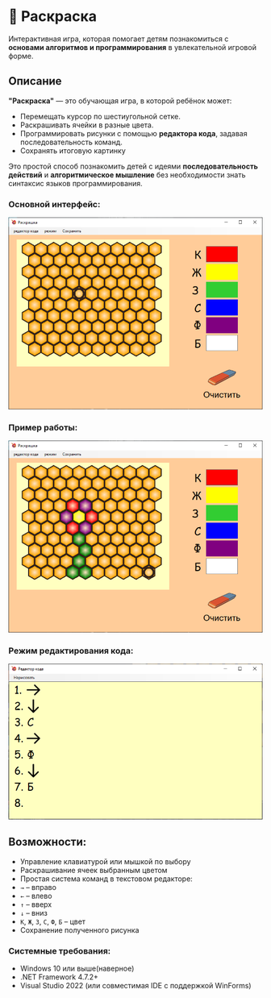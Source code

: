# 🎨 Раскраска

Интерактивная игра, которая помогает детям познакомиться с **основами алгоритмов и программирования** в увлекательной игровой форме.


## Описание

**"Раскраска"** — это обучающая игра, в которой ребёнок может:

- Перемещать курсор по шестиугольной сетке.
- Раскрашивать ячейки в разные цвета.
- Программировать рисунки с помощью **редактора кода**, задавая последовательность команд.
- Сохранять итоговую картинку 

Это простой способ познакомить детей с идеями  **последовательность действий** и **алгоритмическое мышление** без необходимости знать синтаксис языков программирования.  


### Основной интерфейс:
![Основной экран](/readmeFiles/init_screen.png)

### Пример работы:
![цветочек](https://github.com/Lana-Dzuceva/ColoringBook/blob/master/readmeFiles/flower.png)

### Режим редактирования кода:
![Редактор кода](https://github.com/Lana-Dzuceva/ColoringBook/blob/master/readmeFiles/code_redator.png)

##  Возможности:

-  Управление клавиатурой или мышкой по выбору
-  Раскрашивание ячеек выбранным цветом
-  Простая система команд в текстовом редакторе:
  - `→` – вправо
  - `←` – влево
  - `↑` – вверх
  - `↓` – вниз
  - `К`, `Ж`, `З`, `С`, `Ф`, `Б` – цвет
- Сохранение полученного рисунка


### Системные требования:

- Windows 10 или выше(наверное)
- .NET Framework 4.7.2+
- Visual Studio 2022 (или совместимая IDE с поддержкой WinForms)
